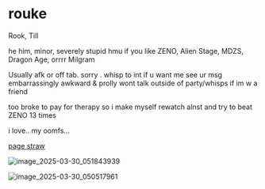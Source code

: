 # rouke
Rook, Till

he him, minor, severely stupid
hmu if you like ZENO, Alien Stage, MDZS, Dragon Age, orrrr Milgram

Usually afk or off tab. sorry . whisp to int if u want me see ur msg
embarrassingly awkward & prolly wont talk outside of party/whisps if im w a friend

too broke to pay for therapy so i make myself rewatch alnst and try to beat ZENO 13 times

i love.. my oomfs...

[page straw](https://zenorook.straw.page)

![image_2025-03-30_051843939](https://github.com/user-attachments/assets/8895606f-a10b-4d53-984b-c16ed88e7859)


![image_2025-03-30_050517961](https://github.com/user-attachments/assets/fb66f091-650f-462a-b6f7-8fa1aafa106b)
